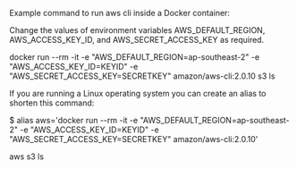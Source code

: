 Example command to run aws cli inside a Docker container:

Change the values of environment variables AWS_DEFAULT_REGION, AWS_ACCESS_KEY_ID, and AWS_SECRET_ACCESS_KEY as required.

docker run --rm -it -e "AWS_DEFAULT_REGION=ap-southeast-2" -e "AWS_ACCESS_KEY_ID=KEYID" -e "AWS_SECRET_ACCESS_KEY=SECRETKEY" amazon/aws-cli:2.0.10 s3 ls

If you are running a Linux operating system you can create an alias to shorten this command:

$ alias aws='docker run --rm -it -e "AWS_DEFAULT_REGION=ap-southeast-2" -e "AWS_ACCESS_KEY_ID=KEYID" -e "AWS_SECRET_ACCESS_KEY=SECRETKEY" amazon/aws-cli:2.0.10'

aws s3 ls
